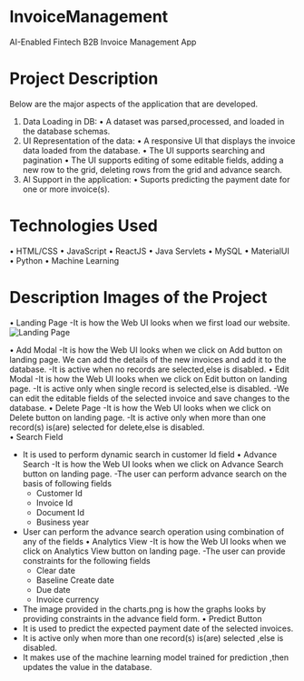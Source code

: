 # InvoiceManagement
AI-Enabled Fintech B2B Invoice Management App

# Project Description
Below are the major aspects of the application that are developed. 
1) Data Loading in DB:
• A dataset was parsed,processed, and loaded in the database schemas. 
2) UI Representation of the data:
• A responsive Ul that displays the invoice data loaded from the database. 
• The UI supports searching and pagination 
• The UI supports editing of some editable fields, adding a new row to the grid, deleting rows from the grid and advance search. 
3) Al Support in the application:
• Suports predicting the payment date for one or more invoice(s).

# Technologies Used
• HTML/CSS
• JavaScript
• ReactJS
• Java Servlets
• MySQL
• MaterialUI
• Python
• Machine Learning

# Description Images of the Project
• Landing Page 
  -It is how the Web UI looks when we first load our website.
  ![Landing Page](https://user-images.githubusercontent.com/76433107/170858723-6e51190a-7ecb-4988-8887-f5fdc9d75532.png)

• Add Modal 
  -It is how the Web UI looks when we click on Add button on landing page. We can add the details of the new invoices and add it to the database.
  -It is active when no records are selected,else is disabled.
• Edit Modal 
  -It is how the Web UI looks when we click on Edit button on landing page. 
  -It is active only when single record is selected,else is disabled.
  -We can edit the editable fields of the selected invoice and save changes to the database.
• Delete Page
  -It is how the Web UI looks when we click on Delete button on landing page. 
  -It is active only when more than one record(s) is(are) selected for delete,else is disabled.  
• Search Field
  - It is used to perform dynamic search in customer Id field
• Advance Search
  -It is how the Web UI looks when we click on Advance Search button on landing page.
  -The user can perform advance search on the basis of following fields
      - Customer Id
      - Invoice Id
      - Document Id
      - Business year
  - User can perform the advance search operation using combination of any of the fields
• Analytics View
  -It is how the Web UI looks when we click on Analytics View button on landing page.
  -The user can provide constraints for the following fields
      - Clear date
      - Baseline Create date
      - Due date
      - Invoice currency
  - The image provided in the charts.png is how the graphs looks by providing constraints in the advance field form.
• Predict Button
  - It is used to predict the expected payment date of the selected invoices.
  - It is active only when more than one record(s) is(are) selected ,else is disabled.
  - It makes use of the machine learning model trained for prediction ,then updates the value in the database. 
